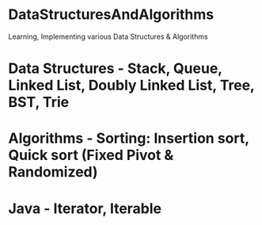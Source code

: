 # DataStructuresAndAlgorithms
Learning, Implementing various Data Structures &amp; Algorithms

# Data Structures - Stack, Queue, Linked List, Doubly Linked List, Tree, BST, Trie
# Algorithms - Sorting: Insertion sort, Quick sort (Fixed Pivot & Randomized)
# Java - Iterator, Iterable
